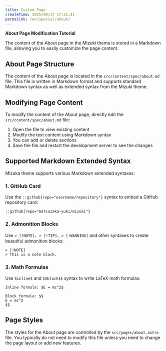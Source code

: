```yaml
---
title: Custom Page
createTime: 2025/08/17 17:21:41
permalink: /en/special/about/
---
```


**About Page Modification Tutorial**

The content of the About page in the Mizuki theme is stored in a Markdown file, allowing you to easily customize the page content.

## About Page Structure

The content of the About page is located in the `src/content/spec/about.md` file. This file is written in Markdown format and supports standard Markdown syntax as well as extended syntax from the Mizuki theme.

## Modifying Page Content

To modify the content of the About page, directly edit the `src/content/spec/about.md` file:

1. Open the file to view existing content
2. Modify the text content using Markdown syntax
3. You can add or delete sections
4. Save the file and restart the development server to see the changes

## Supported Markdown Extended Syntax

Mizuka theme supports various Markdown extended syntaxes:

### 1. GitHub Card

Use the `::github{repo="username/repository"}` syntax to embed a GitHub repository card:

```
::github{repo="matsuzaka-yuki/mizuki"}
```

### 2. Admonition Blocks

Use `> [!NOTE]`、`> [!TIP]`、`> [!WARNING]` and other syntaxes to create beautiful admonition blocks:

```
> [!NOTE]
> This is a note block.
```

### 3. Math Formulas

Use `$inline$` and `$$block$$` syntax to write LaTeX math formulas:

```
Inline formula: $E = mc^2$

Block formula: $$
E = mc^2
$$
```

## Page Styles

The styles for the About page are controlled by the `src/pages/about.astro` file. You typically do not need to modify this file unless you need to change the page layout or add new features.

